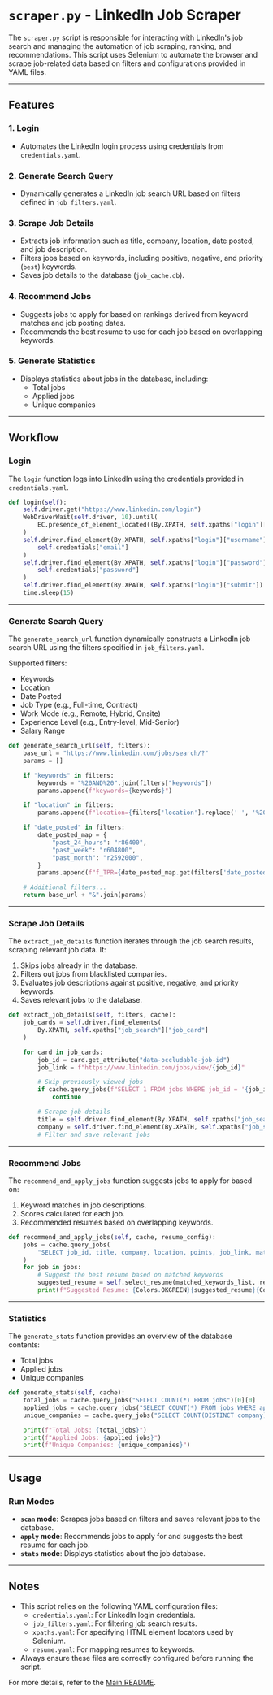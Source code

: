 # `scraper.py` - LinkedIn Job Scraper

The `scraper.py` script is responsible for interacting with LinkedIn's job search and managing the automation of job scraping, ranking, and recommendations. This script uses Selenium to automate the browser and scrape job-related data based on filters and configurations provided in YAML files.

---

## Features

### 1. **Login**
- Automates the LinkedIn login process using credentials from `credentials.yaml`.

### 2. **Generate Search Query**
- Dynamically generates a LinkedIn job search URL based on filters defined in `job_filters.yaml`.

### 3. **Scrape Job Details**
- Extracts job information such as title, company, location, date posted, and job description.
- Filters jobs based on keywords, including positive, negative, and priority (`best`) keywords.
- Saves job details to the database (`job_cache.db`).

### 4. **Recommend Jobs**
- Suggests jobs to apply for based on rankings derived from keyword matches and job posting dates.
- Recommends the best resume to use for each job based on overlapping keywords.

### 5. **Generate Statistics**
- Displays statistics about jobs in the database, including:
  - Total jobs
  - Applied jobs
  - Unique companies

---

## Workflow

### **Login**
The `login` function logs into LinkedIn using the credentials provided in `credentials.yaml`.

```python
def login(self):
    self.driver.get("https://www.linkedin.com/login")
    WebDriverWait(self.driver, 10).until(
        EC.presence_of_element_located((By.XPATH, self.xpaths["login"]["username"]))
    )
    self.driver.find_element(By.XPATH, self.xpaths["login"]["username"]).send_keys(
        self.credentials["email"]
    )
    self.driver.find_element(By.XPATH, self.xpaths["login"]["password"]).send_keys(
        self.credentials["password"]
    )
    self.driver.find_element(By.XPATH, self.xpaths["login"]["submit"]).click()
    time.sleep(15)
```

---

### **Generate Search Query**
The `generate_search_url` function dynamically constructs a LinkedIn job search URL using the filters specified in `job_filters.yaml`.

Supported filters:
- Keywords
- Location
- Date Posted
- Job Type (e.g., Full-time, Contract)
- Work Mode (e.g., Remote, Hybrid, Onsite)
- Experience Level (e.g., Entry-level, Mid-Senior)
- Salary Range

```python
def generate_search_url(self, filters):
    base_url = "https://www.linkedin.com/jobs/search/?"
    params = []

    if "keywords" in filters:
        keywords = "%20AND%20".join(filters["keywords"])
        params.append(f"keywords={keywords}")

    if "location" in filters:
        params.append(f"location={filters['location'].replace(' ', '%20')}")

    if "date_posted" in filters:
        date_posted_map = {
            "past_24_hours": "r86400",
            "past_week": "r604800",
            "past_month": "r2592000",
        }
        params.append(f"f_TPR={date_posted_map.get(filters['date_posted'], '')}")

    # Additional filters...
    return base_url + "&".join(params)
```

---

### **Scrape Job Details**
The `extract_job_details` function iterates through the job search results, scraping relevant job data. It:
1. Skips jobs already in the database.
2. Filters out jobs from blacklisted companies.
3. Evaluates job descriptions against positive, negative, and priority keywords.
4. Saves relevant jobs to the database.

```python
def extract_job_details(self, filters, cache):
    job_cards = self.driver.find_elements(
        By.XPATH, self.xpaths["job_search"]["job_card"]
    )

    for card in job_cards:
        job_id = card.get_attribute("data-occludable-job-id")
        job_link = f"https://www.linkedin.com/jobs/view/{job_id}"

        # Skip previously viewed jobs
        if cache.query_jobs(f"SELECT 1 FROM jobs WHERE job_id = '{job_id}'"):
            continue

        # Scrape job details
        title = self.driver.find_element(By.XPATH, self.xpaths["job_search"]["job_title"]).text
        company = self.driver.find_element(By.XPATH, self.xpaths["job_search"]["company"]).text
        # Filter and save relevant jobs
```

---

### **Recommend Jobs**
The `recommend_and_apply_jobs` function suggests jobs to apply for based on:
1. Keyword matches in job descriptions.
2. Scores calculated for each job.
3. Recommended resumes based on overlapping keywords.

```python
def recommend_and_apply_jobs(self, cache, resume_config):
    jobs = cache.query_jobs(
        "SELECT job_id, title, company, location, points, job_link, matched_keywords FROM jobs WHERE applied = 0 ORDER BY points DESC"
    )
    for job in jobs:
        # Suggest the best resume based on matched keywords
        suggested_resume = self.select_resume(matched_keywords_list, resumes)
        print(f"Suggested Resume: {Colors.OKGREEN}{suggested_resume}{Colors.ENDC}")
```

---

### **Statistics**
The `generate_stats` function provides an overview of the database contents:
- Total jobs
- Applied jobs
- Unique companies

```python
def generate_stats(self, cache):
    total_jobs = cache.query_jobs("SELECT COUNT(*) FROM jobs")[0][0]
    applied_jobs = cache.query_jobs("SELECT COUNT(*) FROM jobs WHERE applied = 1")[0][0]
    unique_companies = cache.query_jobs("SELECT COUNT(DISTINCT company) FROM jobs")[0][0]

    print(f"Total Jobs: {total_jobs}")
    print(f"Applied Jobs: {applied_jobs}")
    print(f"Unique Companies: {unique_companies}")
```

---

## Usage

### **Run Modes**
- **`scan` mode**: Scrapes jobs based on filters and saves relevant jobs to the database.
- **`apply` mode**: Recommends jobs to apply for and suggests the best resume for each job.
- **`stats` mode**: Displays statistics about the job database.

---

## Notes
- This script relies on the following YAML configuration files:
  - `credentials.yaml`: For LinkedIn login credentials.
  - `job_filters.yaml`: For filtering job search results.
  - `xpaths.yaml`: For specifying HTML element locators used by Selenium.
  - `resume.yaml`: For mapping resumes to keywords.
- Always ensure these files are correctly configured before running the script.

For more details, refer to the [Main README](../README.md).
